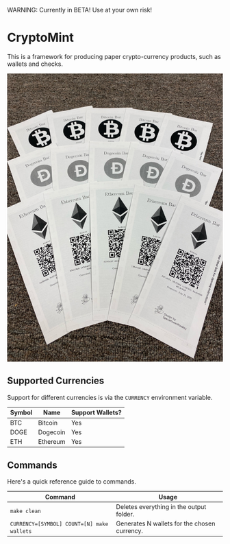 WARNING: Currently in BETA! Use at your own risk!



# CryptoMint

This is a framework for producing paper crypto-currency products, such as wallets and checks.

![](/docs/cryptobars.jpeg)


## Supported Currencies
Support for different currencies is via the `CURRENCY` environment variable.

Symbol | Name | Support Wallets?
--- | --- | ---
BTC | Bitcoin | Yes
DOGE | Dogecoin | Yes
ETH | Ethereum | Yes


## Commands
Here's a quick reference guide to commands.

Command | Usage
--- | ---
`make clean` | Deletes everything in the output folder.
`CURRENCY=[SYMBOL] COUNT=[N] make wallets` | Generates N wallets for the chosen currency.
